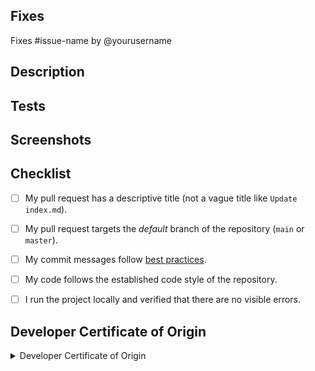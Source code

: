 ## Fixes
<!-- If PR doesn't fully resolve the issue, replace 'Fixes' below with 'Related to'. -->
<!-- If there is no issue being resolved, please open one before creating this pull request. -->
Fixes #issue-name by @yourusername <!-- example Fixes #4 by @mbonamensa -->

## Description
<!-- Write a clear and concise description of what the pull request does. -->

## Tests
<!-- Give steps for the reviewer to verify that this PR fixes the problem; or delete this section entirely. -->


## Screenshots
<!-- Add screenshots if applicable or delete this section entirely -->


## Checklist
<!-- Put "x" in the brackets [ ] below to check the box. Like this: [x] -->
- [ ] My pull request has a descriptive title (not a vague title like `Update
  index.md`).
- [ ] My pull request targets the *default* branch of the repository (`main` or `master`).
- [ ] My commit messages follow [best practices](https://gist.github.com/robertpainsi/b632364184e70900af4ab688decf6f53).
- [ ] My code follows the established code style of the repository.
- [ ] I run the project locally and verified that there are no
  visible errors.


## Developer Certificate of Origin
<!-- You must read and understand the following attestation. -->

<details>
<summary>Developer Certificate of Origin</summary>

```
Developer Certificate of Origin
Version 1.1

Copyright (C) 2004, 2006 The Linux Foundation and its contributors.

Everyone is permitted to copy and distribute verbatim copies of this
license document, but changing it is not allowed.


Developer's Certificate of Origin 1.1

By making a contribution to this project, I certify that:

(a) The contribution was created in whole or in part by me and I
    have the right to submit it under the open source license
    indicated in the file; or

(b) The contribution is based upon previous work that, to the best
    of my knowledge, is covered under an appropriate open source
    license and I have the right under that license to submit that
    work with modifications, whether created in whole or in part
    by me, under the same open source license (unless I am
    permitted to submit under a different license), as indicated
    in the file; or

(c) The contribution was provided directly to me by some other
    person who certified (a), (b) or (c) and I have not modified
    it.

(d) I understand and agree that this project and the contribution
    are public and that a record of the contribution (including all
    personal information I submit with it, including my sign-off) is
    maintained indefinitely and may be redistributed consistent with
    this project or the open source license(s) involved.
```

</details>
